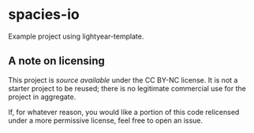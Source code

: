 # spacies-io

Example project using lightyear-template.


## A note on licensing
This project is _source available_ under the CC BY-NC license. It is not a starter project to be reused; there is no legitimate commercial use for the project in aggregate.

If, for whatever reason, you would like a portion of this code relicensed under a more permissive license, feel free to open an issue.
